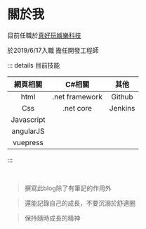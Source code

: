 # 關於我

目前任職於[真好玩娛樂科技](https://www.9splay.com.tw/)

於2019/6/17入職 擔任開發工程師


::: details 目前技能


| 網頁相關    | C#相關        | 其他  |
|:----------:|:-------------:|:-----:|
| html       | .net framework| Github |
| Css        |  .net core    |Jenkins | 
| Javascript ||
| angularJS |
| vuepress |
:::

<br/>

>撰寫此blog除了有筆記的作用外

>還能記錄自己的成長，不要沉溺於舒適圈

>保持隨時成長的精神